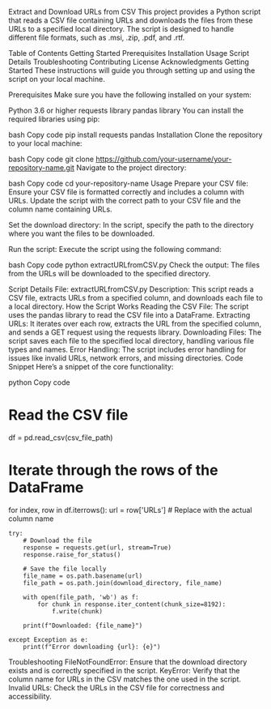 Extract and Download URLs from CSV
This project provides a Python script that reads a CSV file containing URLs and downloads the files from these URLs to a specified local directory. The script is designed to handle different file formats, such as .msi, .zip, .pdf, and .rtf.

Table of Contents
Getting Started
Prerequisites
Installation
Usage
Script Details
Troubleshooting
Contributing
License
Acknowledgments
Getting Started
These instructions will guide you through setting up and using the script on your local machine.

Prerequisites
Make sure you have the following installed on your system:

Python 3.6 or higher
requests library
pandas library
You can install the required libraries using pip:

bash
Copy code
pip install requests pandas
Installation
Clone the repository to your local machine:

bash
Copy code
git clone https://github.com/your-username/your-repository-name.git
Navigate to the project directory:

bash
Copy code
cd your-repository-name
Usage
Prepare your CSV file: Ensure your CSV file is formatted correctly and includes a column with URLs. Update the script with the correct path to your CSV file and the column name containing URLs.

Set the download directory: In the script, specify the path to the directory where you want the files to be downloaded.

Run the script: Execute the script using the following command:

bash
Copy code
python extractURLfromCSV.py
Check the output: The files from the URLs will be downloaded to the specified directory.

Script Details
File: extractURLfromCSV.py
Description: This script reads a CSV file, extracts URLs from a specified column, and downloads each file to a local directory.
How the Script Works
Reading the CSV File: The script uses the pandas library to read the CSV file into a DataFrame.
Extracting URLs: It iterates over each row, extracts the URL from the specified column, and sends a GET request using the requests library.
Downloading Files: The script saves each file to the specified local directory, handling various file types and names.
Error Handling: The script includes error handling for issues like invalid URLs, network errors, and missing directories.
Code Snippet
Here’s a snippet of the core functionality:

python
Copy code
# Read the CSV file
df = pd.read_csv(csv_file_path)

# Iterate through the rows of the DataFrame
for index, row in df.iterrows():
    url = row['URLs']  # Replace with the actual column name

    try:
        # Download the file
        response = requests.get(url, stream=True)
        response.raise_for_status()

        # Save the file locally
        file_name = os.path.basename(url)
        file_path = os.path.join(download_directory, file_name)

        with open(file_path, 'wb') as f:
            for chunk in response.iter_content(chunk_size=8192):
                f.write(chunk)

        print(f"Downloaded: {file_name}")

    except Exception as e:
        print(f"Error downloading {url}: {e}")
Troubleshooting
FileNotFoundError: Ensure that the download directory exists and is correctly specified in the script.
KeyError: Verify that the column name for URLs in the CSV matches the one used in the script.
Invalid URLs: Check the URLs in the CSV file for correctness and accessibility.
